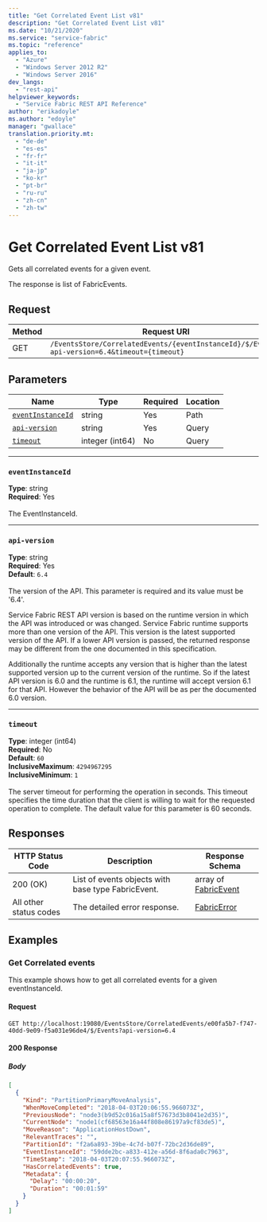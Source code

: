 ```yaml
---
title: "Get Correlated Event List v81"
description: "Get Correlated Event List v81"
ms.date: "10/21/2020"
ms.service: "service-fabric"
ms.topic: "reference"
applies_to: 
  - "Azure"
  - "Windows Server 2012 R2"
  - "Windows Server 2016"
dev_langs: 
  - "rest-api"
helpviewer_keywords: 
  - "Service Fabric REST API Reference"
author: "erikadoyle"
ms.author: "edoyle"
manager: "gwallace"
translation.priority.mt: 
  - "de-de"
  - "es-es"
  - "fr-fr"
  - "it-it"
  - "ja-jp"
  - "ko-kr"
  - "pt-br"
  - "ru-ru"
  - "zh-cn"
  - "zh-tw"
---
```

# Get Correlated Event List v81
Gets all correlated events for a given event.

The response is list of FabricEvents.

## Request
| Method | Request URI |
| ------ | ----------- |
| GET | `/EventsStore/CorrelatedEvents/{eventInstanceId}/$/Events?api-version=6.4&timeout={timeout}` |


## Parameters
| Name | Type | Required | Location |
| --- | --- | --- | --- |
| [`eventInstanceId`](#eventinstanceid) | string | Yes | Path |
| [`api-version`](#api-version) | string | Yes | Query |
| [`timeout`](#timeout) | integer (int64) | No | Query |

____
### `eventInstanceId`
__Type__: string <br/>
__Required__: Yes<br/>
<br/>
The EventInstanceId.

____
### `api-version`
__Type__: string <br/>
__Required__: Yes<br/>
__Default__: `6.4` <br/>
<br/>
The version of the API. This parameter is required and its value must be '6.4'.

Service Fabric REST API version is based on the runtime version in which the API was introduced or was changed. Service Fabric runtime supports more than one version of the API. This version is the latest supported version of the API. If a lower API version is passed, the returned response may be different from the one documented in this specification.

Additionally the runtime accepts any version that is higher than the latest supported version up to the current version of the runtime. So if the latest API version is 6.0 and the runtime is 6.1, the runtime will accept version 6.1 for that API. However the behavior of the API will be as per the documented 6.0 version.


____
### `timeout`
__Type__: integer (int64) <br/>
__Required__: No<br/>
__Default__: `60` <br/>
__InclusiveMaximum__: `4294967295` <br/>
__InclusiveMinimum__: `1` <br/>
<br/>
The server timeout for performing the operation in seconds. This timeout specifies the time duration that the client is willing to wait for the requested operation to complete. The default value for this parameter is 60 seconds.

## Responses

| HTTP Status Code | Description | Response Schema |
| --- | --- | --- |
| 200 (OK) | List of events objects with base type FabricEvent.<br/> | array of [FabricEvent](sfclient-v81-model-fabricevent.md) |
| All other status codes | The detailed error response.<br/> | [FabricError](sfclient-v81-model-fabricerror.md) |

## Examples

### Get Correlated events

This example shows how to get all correlated events for a given eventInstanceId.

#### Request
```
GET http://localhost:19080/EventsStore/CorrelatedEvents/e00fa5b7-f747-40dd-9e09-f5a031e96de4/$/Events?api-version=6.4
```

#### 200 Response
##### Body
```json
[
  {
    "Kind": "PartitionPrimaryMoveAnalysis",
    "WhenMoveCompleted": "2018-04-03T20:06:55.966073Z",
    "PreviousNode": "node3(b9d52c016a15a8f57673d3b8041e2d35)",
    "CurrentNode": "node1(cf68563e16a44f808e86197a9cf83de5)",
    "MoveReason": "ApplicationHostDown",
    "RelevantTraces": "",
    "PartitionId": "f2a6a893-39be-4c7d-b07f-72bc2d36de89",
    "EventInstanceId": "59dde2bc-a833-412e-a56d-8f6ada0c7963",
    "TimeStamp": "2018-04-03T20:07:55.966073Z",
    "HasCorrelatedEvents": true,
    "Metadata": {
      "Delay": "00:00:20",
      "Duration": "00:01:59"
    }
  }
]
```

